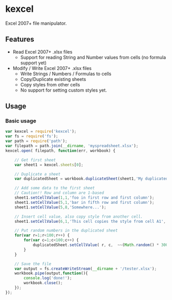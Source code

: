 kexcel
======

Excel 2007+ file manipulator.

Features
--------
 * Read Excel 2007+ .xlsx files
   * Support for reading String and Number values from cells (no formula support yet)
 * Modify / Write Excel 2007+ .xlsx files
   * Write Strings / Numbers / Formulas to cells
   * Copy/Duplicate existing sheets
   * Copy styles from other cells
   * No support for setting custom styles yet.

Usage
-----

### Basic usage

```javascript
var kexcel = require('kexcel');
var fs = require('fs');
var path = require('path');
var filepath = path.join(__dirname, 'myspreadsheet.xlsx');
kexcel.open( filepath, function(err, workbook) {

    // Get first sheet
    var sheet1 = kexcel.sheets[0];

    // Duplicate a sheet
    var duplicatedSheet = workbook.duplicateSheet(sheet1,'My duplicated sheet');

    // Add some data to the first sheet
    // Caution!! Row and column are 1-based
    sheet1.setCellValue(1,1,'foo in first row and first column');
    sheet1.setCellValue(5,1,'bar in fifth row and first column');
    sheet1.setCellValue(5,8,'Somewhere...');

    // Insert cell value, also copy style from another cell.
    sheet1.setCellValue(6,1,'This cell copies the style from cell A1', 'A1');

    // Put random numbers in the duplicated sheet
    for(var r=1;r<100;r++) {
        for(var c=1;c<100;c++) {
            duplicatedSheet.setCellValue( r, c,  ~~(Math.random() * 300) );
        }
    }

    // Save the file
    var output = fs.createWriteStream(__dirname + '/tester.xlsx');
    workbook.pipe(output,function(){
        console.log('done!');
        workbook.close();
    });
});
```
